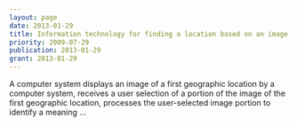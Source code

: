```yaml
---
layout: page
date: 2013-01-29
title: Information technology for finding a location based on an image at another …
priority: 2009-07-29
publication: 2013-01-29
grant: 2013-01-29
---
```

A computer system displays an image of a first geographic location by a computer system, receives a user selection of a portion of the image of the first geographic location, processes the user-selected image portion to identify a meaning …